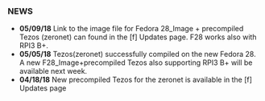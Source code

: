 ### NEWS
- ****05/09/18**** Link to the image file for Fedora 28_Image + precompiled Tezos (zeronet) can found in the [f] Updates page. F28 works also with RPI3 B+.
- ****05/05/18**** Tezos(zeronet) successfully compiled on the new Fedora 28. A new F28_Image+precompiled Tezos also supporting RPI3 B+ will be available next week.
- ****04/18/18**** New precompiled Tezos for the zeronet is available in the [f] Updates page
